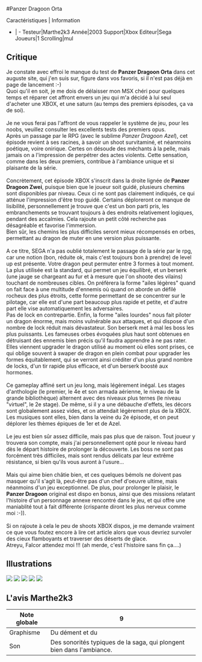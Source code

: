 #Panzer Dragoon Orta

Caractéristiques | Information
- | -
Testeur|Marthe2k3
Année|2003
Support|Xbox
Editeur|Sega
Joueurs|1
Scrolling|mul

## Critique
Je constate avec effroi le manque du test de <b>Panzer Dragoon Orta</b> dans cet auguste site, qui j'en suis sur, figure dans vos favoris, si il n'est pas déjà en page de lancement :-)<br/>Quoi qu'il en soit, je me dois de délaisser mon MSX chéri pour quelques temps et réparer cet affront envers un jeu qui m'a décidé à lui seul d'acheter une XBOX, et une saturn (au temps des premiers épisodes, ça va de soi).<br/><br/>Je ne vous ferai pas l'affront de vous rappeler le système de jeu, pour les noobs, veuillez consulter les excellents tests des premiers opus.<br/>Après un passage par le RPG (avec le sublime <i>Panzer Dragoon Azel</i>), cet épisode revient à ses racines, à savoir un shoot survitaminé, et néanmoins poétique, voire onirique. Certes on désoude des méchants à la pelle, mais jamais on a l'impression de perpétrer des actes violents. Cette sensation, comme dans les deux premiers, contribue à l'ambiance unique et si plaisante de la série.<br/><br/>Concrètement, cet épisode XBOX s'inscrit dans la droite lignée de <b>Panzer Dragoon Zwei</b>, puisque bien que le joueur soit guidé, plusieurs chemins sont disponibles par niveau. Ceux ci ne sont pas clairement indiqués, ce qui atténue l'impression d'être trop guidé. Certains déploreront ce manque de lisibilité, personnellement je trouve que c'est un bon parti pris, les embranchements se trouvant toujours à des endroits relativement logiques, pendant des accalmies. Cela rajoute un petit côté recherche pas désagréable et favorise l'immersion. <br/>Bien sûr, les chemins les plus difficiles seront mieux récompensés en orbes, permettant au dragon de muter en une version plus puissante. <br/><br/>A ce titre, SEGA n'a pas oublié totalement le passage de la série par le rpg, car une notion (bon, réduite ok, mais c'est toujours bon à prendre) de level up est présente. Votre dragon peut permuter entre 3 formes à tout moment. La plus utilisée est la standard, qui permet un jeu équilibré, et un berserk (une jauge se chargeant au fur et à mesure que l'on shoote des vilains) touchant de nombreuses cibles. On préfèrera la forme "ailes légères" quand on fait face à une multitude d'ennemis où quand on aborde un défilé rocheux des plus étroits, cette forme permettant de se concentrer sur le pilotage, car elle est d'une part beaucoup plus rapide et petite, et d'autre part elle vise automatiquement les adversaires. <br/>Pas de lock en contrepartie. Enfin, la forme "ailes lourdes" nous fait piloter un dragon énorme, mais moins vulnérable aux attaques, et qui dispose d'un nombre de lock réduit mais dévastateur. Son berserk met à mal les boss les plus puissants. Les fameuses orbes évoquées plus haut sont obtenues en détruisant des ennemis bien précis qu'il faudra apprendre à ne pas rater. Elles viennent upgrader le dragon utilisé au moment où elles sont prises, ce qui oblige souvent à swaper de dragon en plein combat pour upgrader les formes équitablement, qui se verront ainsi créditer d'un plus grand nombre de locks, d'un tir rapide plus efficace, et d'un berserk boosté aux hormones.<br/><br/>Ce gameplay affiné sert un jeu long, mais légèrement inégal. Les stages d'anthologie (le premier, le 4e et son armada aérienne, le niveau de la grande bibliothèque) alternent avec des niveaux plus ternes (le niveau "virtuel", le 2e stage). De même, si il y a une débauche d'effets, les décors sont globalement assez vides, et on attendait légèrement plus de la XBOX. Les musiques sont elles, bien dans la veine du 2e épisode, et on peut déplorer les thèmes épiques de 1er et de Azel. <br/><br/>Le jeu est bien sûr assez difficile, mais pas plus que de raison. Tout joueur y trouvera son compte, mais j'ai personnellement opté pour le niveau hard dès le départ histoire de prolonger la découverte. Les boss ne sont pas forcément très difficiles, mais sont rendus délicats par leur extrême résistance, si bien qu'ils vous auront à l'usure...<br/><br/>Mais qui aime bien châtie bien, et ces quelques bémols ne doivent pas masquer qu'il s'agit là, peut-être pas d'un chef d'oeuvre ultime, mais néanmoins d'un jeu exceptionnel. De plus, pour prolonger le plaisir, le <b>Panzer Dragoon</b> original est dispo en bonus, ainsi que des missions relatant l'histoire d'un personnage annexe rencontré dans le jeu, et qui offre une maniablité tout à fait différente (crispante diront les plus nerveux comme moi :-)).<br/><br/>Si on rajoute à cela le peu de shoots XBOX dispos, je me demande vraiment ce que vous foutez encore à lire cet article alors que vous devriez survoler des cieux flamboyants et traverser des déserts de glace.<br/>Atreyu, Falcor attendez moi !!! (ah merde, c'est l'histoire sans fin ça....)

## Illustrations
![](http://www.shmup.com/images/thumbs/img_fiche_1_755.jpg)
![](http://www.shmup.com/images/thumbs/img_fiche_2_755.jpg)
![](http://www.shmup.com/images/thumbs/img_fiche_3_755.jpg)
![](http://www.shmup.com/images/thumbs/img_fiche_4_755.jpg)
![](http://www.shmup.com/images/thumbs/img_fiche_5_755.jpg)

## L'avis Marthe2k3
Note globale|9
-|-
Graphisme|Du dément et du 
Son|Des sonorités typiques de la saga, qui plongent bien dans l'ambiance.
